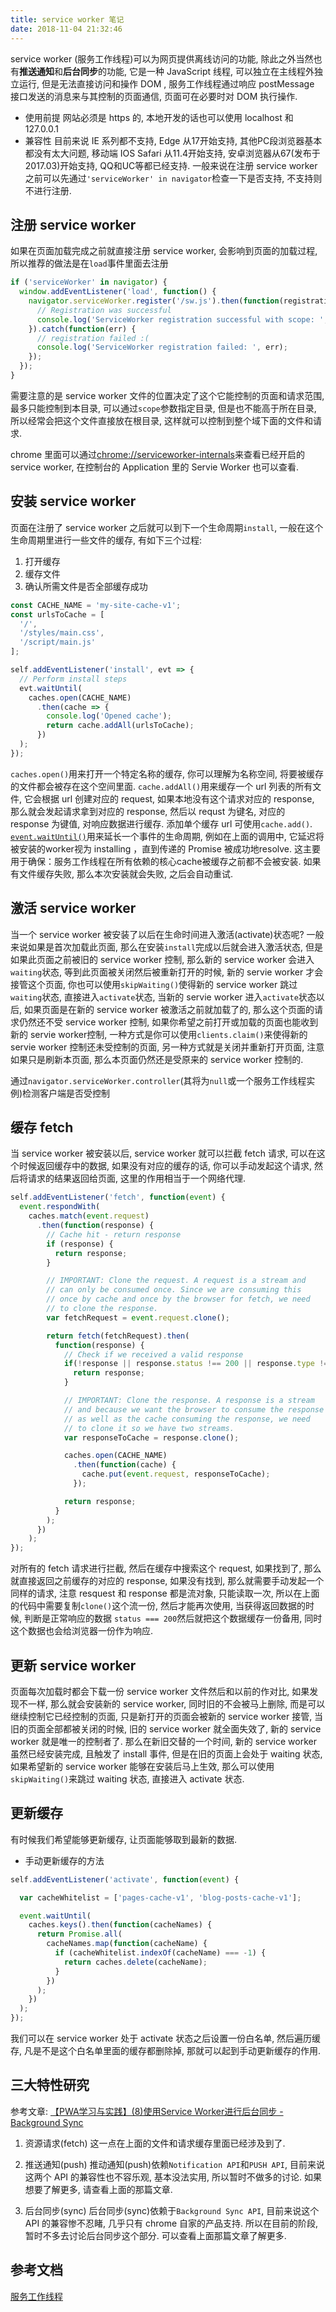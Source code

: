 ```yaml
---
title: service worker 笔记
date: 2018-11-04 21:32:46
---
```


service worker (服务工作线程)可以为网页提供离线访问的功能, 除此之外当然也有**推送通知**和**后台同步**的功能, 它是一种 JavaScript 线程, 可以独立在主线程外独立运行, 但是无法直接访问和操作 DOM , 服务工作线程通过响应 postMessage 接口发送的消息来与其控制的页面通信, 页面可在必要时对 DOM 执行操作.
<!-- more -->

- 使用前提
  网站必须是 https 的, 本地开发的话也可以使用 localhost 和 127.0.0.1
- 兼容性
  目前来说 IE 系列都不支持, Edge 从17开始支持, 其他PC段浏览器基本都没有太大问题, 移动端 IOS Safari 从11.4开始支持, 安卓浏览器从67(发布于2017.03)开始支持, QQ和UC等都已经支持. 一般来说在注册 service worker 之前可以先通过`'serviceWorker' in navigator`检查一下是否支持, 不支持则不进行注册.

## 注册 service worker

如果在页面加载完成之前就直接注册 service worker, 会影响到页面的加载过程, 所以推荐的做法是在`load`事件里面去注册

```js
if ('serviceWorker' in navigator) {
  window.addEventListener('load', function() {
    navigator.serviceWorker.register('/sw.js').then(function(registration) {
      // Registration was successful
      console.log('ServiceWorker registration successful with scope: ', registration.scope);
    }).catch(function(err) {
      // registration failed :(
      console.log('ServiceWorker registration failed: ', err);
    });
  });
}
```

需要注意的是 service worker 文件的位置决定了这个它能控制的页面和请求范围, 最多只能控制到本目录, 可以通过`scope`参数指定目录, 但是也不能高于所在目录, 所以经常会把这个文件直接放在根目录, 这样就可以控制到整个域下面的文件和请求.

chrome 里面可以通过[chrome://serviceworker-internals](chrome://serviceworker-internals)来查看已经开启的 service worker, 在控制台的 Application 里的 Servie Worker 也可以查看.

## 安装 service worker

页面在注册了 service worker 之后就可以到下一个生命周期`install`, 一般在这个生命周期里进行一些文件的缓存, 有如下三个过程:

1. 打开缓存
2. 缓存文件
3. 确认所需文件是否全部缓存成功

```js
const CACHE_NAME = 'my-site-cache-v1';
const urlsToCache = [
  '/',
  '/styles/main.css',
  '/script/main.js'
];

self.addEventListener('install', evt => {
  // Perform install steps
  evt.waitUntil(
    caches.open(CACHE_NAME)
      .then(cache => {
        console.log('Opened cache');
        return cache.addAll(urlsToCache);
      })
  );
});
```

`caches.open()`用来打开一个特定名称的缓存, 你可以理解为名称空间, 将要被缓存的文件都会被存在这个空间里面.
`cache.addAll()`用来缓存一个 url 列表的所有文件, 它会根据 url 创建对应的 request, 如果本地没有这个请求对应的 response, 那么就会发起请求拿到对应的 response, 然后以 requst 为键名, 对应的 response 为键值, 对响应数据进行缓存. 添加单个缓存 url 可使用`cache.add()`.
[`event.waitUntil()`](https://developer.mozilla.org/zh-CN/docs/Web/API/ExtendableEvent/waitUntil)用来延长一个事件的生命周期, 例如在上面的调用中, 它延迟将被安装的worker视为 installing ，直到传递的 Promise 被成功地resolve. 这主要用于确保：服务工作线程在所有依赖的核心cache被缓存之前都不会被安装. 如果有文件缓存失败, 那么本次安装就会失败, 之后会自动重试.

## 激活 service worker

当一个 service worker 被安装了以后在生命时间进入激活(activate)状态呢? 一般来说如果是首次加载此页面, 那么在安装`install`完成以后就会进入激活状态, 但是如果此页面之前被旧的 service worker 控制, 那么新的 service worker 会进入`waiting`状态, 等到此页面被关闭然后被重新打开的时候, 新的 servie worker 才会接管这个页面, 你也可以使用`skipWaiting()`使得新的 service worker 跳过`waiting`状态, 直接进入`activate`状态, 当新的 servie worker 进入`activate`状态以后, 如果页面是在新的 service worker 被激活之前就加载了的, 那么这个页面的请求仍然还不受 service worker 控制, 如果你希望之前打开或加载的页面也能收到新的 servie worker控制, 一种方式是你可以使用`clients.claim()`来使得新的 servie worker 控制还未受控制的页面, 另一种方式就是关闭并重新打开页面, 注意如果只是刷新本页面, 那么本页面仍然还是受原来的 service worker 控制的.

通过`navigator.serviceWorker.controller`(其将为`null`或一个服务工作线程实例)检测客户端是否受控制

## 缓存 fetch

当 service worker 被安装以后, service worker 就可以拦截 fetch 请求, 可以在这个时候返回缓存中的数据, 如果没有对应的缓存的话, 你可以手动发起这个请求, 然后将请求的结果返回给页面, 这里的作用相当于一个网络代理.

```js
self.addEventListener('fetch', function(event) {
  event.respondWith(
    caches.match(event.request)
      .then(function(response) {
        // Cache hit - return response
        if (response) {
          return response;
        }

        // IMPORTANT: Clone the request. A request is a stream and
        // can only be consumed once. Since we are consuming this
        // once by cache and once by the browser for fetch, we need
        // to clone the response.
        var fetchRequest = event.request.clone();

        return fetch(fetchRequest).then(
          function(response) {
            // Check if we received a valid response
            if(!response || response.status !== 200 || response.type !== 'basic') {
              return response;
            }

            // IMPORTANT: Clone the response. A response is a stream
            // and because we want the browser to consume the response
            // as well as the cache consuming the response, we need
            // to clone it so we have two streams.
            var responseToCache = response.clone();

            caches.open(CACHE_NAME)
              .then(function(cache) {
                cache.put(event.request, responseToCache);
              });

            return response;
          }
        );
      })
    );
});
```

对所有的 fetch 请求进行拦截, 然后在缓存中搜索这个 request, 如果找到了, 那么就直接返回之前缓存的对应的 response, 如果没有找到, 那么就需要手动发起一个同样的请求, 注意 resquest 和 response 都是流对象, 只能读取一次, 所以在上面的代码中需要复制`clone()`这个流一份, 然后才能再次使用, 当获得返回数据的时候, 判断是正常响应的数据 `status === 200`然后就把这个数据缓存一份备用, 同时这个数据也会给浏览器一份作为响应.

## 更新 service worker

页面每次加载时都会下载一份 service worker 文件然后和以前的作对比, 如果发现不一样, 那么就会安装新的 service worker, 同时旧的不会被马上删除, 而是可以继续控制它已经控制的页面, 只是新打开的页面会被新的 service worker 接管, 当旧的页面全部都被关闭的时候, 旧的 service worker 就全面失效了, 新的 service worker 就是唯一的控制者了. 那么在新旧交替的一个时间, 新的 service worker 虽然已经安装完成, 且触发了 install 事件, 但是在旧的页面上会处于 waiting 状态, 如果希望新的 service worker 能够在安装后马上生效, 那么可以使用`skipWaiting()`来跳过 waiting 状态, 直接进入 activate 状态.

## 更新缓存

有时候我们希望能够更新缓存, 让页面能够取到最新的数据.

- 手动更新缓存的方法

```js
self.addEventListener('activate', function(event) {

  var cacheWhitelist = ['pages-cache-v1', 'blog-posts-cache-v1'];

  event.waitUntil(
    caches.keys().then(function(cacheNames) {
      return Promise.all(
        cacheNames.map(function(cacheName) {
          if (cacheWhitelist.indexOf(cacheName) === -1) {
            return caches.delete(cacheName);
          }
        })
      );
    })
  );
});
```

我们可以在 service worker 处于 activate 状态之后设置一份白名单, 然后遍历缓存, 凡是不是这个白名单里面的缓存都删除掉, 那就可以起到手动更新缓存的作用.

## 三大特性研究

参考文章: [【PWA学习与实践】(8)使用Service Worker进行后台同步 - Background Sync](https://juejin.im/post/5af80c336fb9a07aab29f19c)

1. 资源请求(fetch)
  这一点在上面的文件和请求缓存里面已经涉及到了.

2. 推送通知(push)
  推动通知(push)依赖`Notification API`和`PUSH API`, 目前来说这两个 API 的兼容性也不容乐观, 基本没法实用, 所以暂时不做多的讨论. 如果想要了解更多, 请查看上面的那篇文章.

3. 后台同步(sync)
  后台同步(sync)依赖于`Background Sync API`, 目前来说这个 API 的兼容惨不忍睹, 几乎只有 chrome 自家的产品支持. 所以在目前的阶段, 暂时不多去讨论后台同步这个部分. 可以查看上面那篇文章了解更多.

## 参考文档

[服务工作线程](https://developers.google.com/web/fundamentals/primers/service-workers/)
